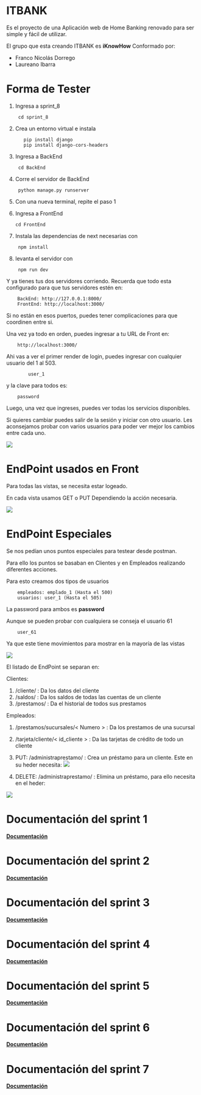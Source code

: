 ﻿# ITBANK
Es el proyecto de una Aplicación web de Home Banking renovado para ser simple y fácil de utilizar.

El grupo que esta creando ITBANK es **iKnowHow** Conformado por: 
  - Franco Nicolás Dorrego
  - Laureano Ibarra

# Forma de Tester
1. Ingresa a sprint_8
			
		cd sprint_8
		
2.	 Crea un entorno virtual e instala
		
			pip install django
			pip install django-cors-headers
			
3. Ingresa a BackEnd
		
		cd BackEnd

4. Corre el servidor de BackEnd
		
		python manage.py runserver

5. Con una nueva terminal, repite el paso 1
6.  Ingresa a FrontEnd
		
		cd FrontEnd
7. Instala las dependencias de next necesarias con
		
		npm install    
8. levanta el servidor con
		
		npm run dev  

Y ya tienes tus dos servidores corriendo. Recuerda que todo esta configurado para que tus servidores estén en: 
	 
		BackEnd: http://127.0.0.1:8000/
		FrontEnd: http://localhost:3000/

Si no están en esos puertos, puedes tener complicaciones para que coordinen entre si.

Una vez ya todo en orden, puedes ingresar a tu URL de Front en:
		
		http://localhost:3000/

Ahi vas a ver el primer render de login, puedes ingresar con cualquier usuario del 1 al 503.

			user_1

y la clave para todos es:

		password

Luego, una vez que ingreses, puedes ver todas los servicios disponibles.

Si quieres cambiar puedes salir de la sesión y iniciar con otro usuario. Les aconsejamos probar con varios usuarios para poder ver mejor los cambios entre cada uno.

**![](./docs/cierre.png)**

## <h1>EndPoint usados en Front</h1>

Para todas las vistas, se necesita estar logeado. 

En cada vista usamos GET o PUT Dependiendo la acción necesaria. 

**![](./docs/inicio.png)**

## <h1>EndPoint Especiales</h1>

Se nos pedían unos puntos especiales para testear desde postman.

Para ello los puntos se basaban en Clientes y en Empleados realizando diferentes acciones.

Para esto creamos dos tipos de usuarios

		empleados: emplado_1 (Hasta el 500)
		usuarios: user_1 (Hasta el 505)

La password para ambos es **password**

Aunque se pueden probar con cualquiera se conseja el usuario 61
		
		user_61

Ya que este tiene movimientos para mostrar en la mayoría de las vistas



**![](./docs/postman.png)**

El listado de EndPoint se separan en:

Clientes: 

1. /cliente/ : Da los datos del cliente
2. /saldos/ :  Da los saldos de todas las cuentas de un cliente
3. /prestamos/ : Da el historial de todos sus prestamos

Empleados:

1. /prestamos/sucursales/< Numero > : Da los prestamos de una sucursal
2. /tarjeta/cliente/< id_cliente > :  Da las tarjetas de crédito de todo un cliente
3. PUT: /administraprestamo/ : Crea un préstamo para un cliente. Este en su heder necesita: 
**![](./docs/administraprestamo.png)**

4. DELETE: /administraprestamo/ : Elimina un préstamo, para ello necesita en el heder: 

**![](./docs/delete.png)**


## <h1>Documentación del sprint 1</h1>

**[Documentación](./sprint_1/README.md)**

## <h1>Documentación del sprint 2</h1>

**[Documentación](./sprint_2/README_Sprint_2.md)**


## <h1>Documentación del sprint 3</h1>

**[Documentación](./sprint_3/README_Sprint_3.md)**

## <h1>Documentación del sprint 4</h1>

**[Documentación](./sprint_4/README.md)**

## <h1>Documentación del sprint 5</h1>

**[Documentación](./sprint_5/README.md)**

## <h1>Documentación del sprint 6</h1>

**[Documentación](./sprint_6/README.md)**

## <h1>Documentación del sprint 7</h1>

**[Documentación](./sprint_7/README.md)**
